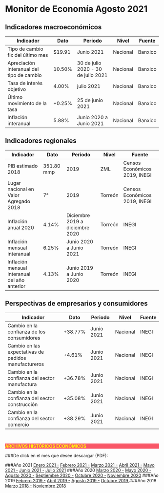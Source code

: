 # Monitor de Economía Agosto 2021

## Indicadores macroeconómicos
Indicador                                   |Dato       |Periodo                            |Nivel      |Fuente  |
--------------------------------------------|-----------|-----------------------------------|-----------|--------|
Tipo de cambio fix del último mes           |  $19.91   |Junio 2021                         |Nacional   |Banxico |
Apreciación interanual del tipo de cambio   |  10.50%   |30 de julio 2020 - 30 de julio 2021|Nacional   |Banxico |
Tasa de interés objetivo                    |  4.00%    |julio 2021                         |Nacional   |Banxico |
Último movimiento de la tasa                |  +0.25%   |25 de junio 2021                   |Nacional   |Banxico |
Inflación interanual                        |  5.88%    |Junio 2020 a Junio 2021            |Nacional   |Banxico |

## Indicadores regionales
Indicador                                       |Dato       |Periodo                        |Nivel   |Fuente                         |
------------------------------------------------|-----------|-------------------------------|--------|-------------------------------|
PIB estimado 2018                               |351.80 mmp |2019                           |ZML     |Censos Económicos 2019, INEGI  |
Lugar nacional en Valor Agregado 2018           |7°         |2019                           |Torreón |Censos Económicos 2019, INEGI  |
Inflación anual 2020                            |4.14%      |Diciembre 2019 a diciembre 2020|Torreón |INEGI                          |
Inflación mensual interanual                    |6.25%      |Junio 2020 a Junio 2021        |Torreón |INEGI                          |
Inflación mensual interanual del año anterior   |4.13%      |Junio 2019 a Junio 2020        |Torreón |INEGI                          |

## Perspectivas de empresarios y consumidores
Indicador                                               |Dato       |Periodo        |Nivel      |Fuente |
--------------------------------------------------------|-----------|---------------|-----------|-------|
Cambio en la confianza de los consumidores              |+38.77%    |Junio 2021     |Nacional   |INEGI  |
Cambio en las expectativas de pedidos manufactureros    |+4.61%     |Junio 2021     |Nacional   |INEGI  |
Cambio en la confianza del sector manufactura           |+36.78%    |Junio 2021     |Nacional   |INEGI  |
Cambio en la confianza del sector construcción          |+35.08%    |Junio 2021     |Nacional   |INEGI  |
Cambio en la confianza del sector comercio              |+38.29%    |Junio 2021     |Nacional   |INEGI  |

</br>


<p style="background-color:#f95666;color:yellow;"><strong>ARCHIVOS HISTÓRICOS ECONÓMICOS</strong></p>

###De click en el mes que desee descargar (PDF):

###Año 2021
[Enero 2021 -](http://www.trcimplan.gob.mx/monitores/economia/economia-ene-2021.pdf)
[Febrero 2021 -](http://www.trcimplan.gob.mx/monitores/economia/economia-feb-2021.pdf)
[Marzo 2021 -](http://www.trcimplan.gob.mx/monitores/economia/economia-mar-2021.pdf)
[Abril 2021 -](http://www.trcimplan.gob.mx/monitores/economia/economia-abr-2021.pdf)
[Mayo 2021 -](http://www.trcimplan.gob.mx/monitores/economia/economia-may-2021.pdf)
[Junio 2021 -](http://www.trcimplan.gob.mx/monitores/economia/economia-jun-2021.pdf)
[Julio 2021](http://www.trcimplan.gob.mx/monitores/economia/economia-jul-2021.pdf)
###Año 2020
[Marzo     2020 -](http://www.trcimplan.gob.mx/monitores/economia/economia-marzo-2020.pdf)
[Mayo      2020 -](http://www.trcimplan.gob.mx/monitores/economia/economia-mayo-2020.pdf)
[Agosto    2020 -](http://www.trcimplan.gob.mx/monitores/economia/economia-agosto-2020.pdf)
[Septiembre   2020 -](http://www.trcimplan.gob.mx/monitores/economia/economia-sep-2020.pdf)
[Octubre   2020 -](http://www.trcimplan.gob.mx/monitores/economia/economia-oct-2020.pdf)
[Noviembre   2020](http://www.trcimplan.gob.mx/monitores/economia/economia-nov-2020.pdf)
###Año 2019
[Febrero   2019 -](http://www.trcimplan.gob.mx/monitores/economia/economia-febrero-2019.pdf)
[Abril     2019 -](http://www.trcimplan.gob.mx/monitores/economia/economia-abril-2019.pdf)
[Agosto    2019 -](http://www.trcimplan.gob.mx/monitores/economia/economia-agosto-2019.pdf)
[Octubre   2019 ](http://www.trcimplan.gob.mx/monitores/economia/economia-octubre-2019.pdf)
###Año 2018
[Marzo     2018 -](http://www.trcimplan.gob.mx/monitores/economia/economia-marzo-2018.pdf)
[Noviembre 2018](http://www.trcimplan.gob.mx/monitores/economia/economia-nov-2018.pdf)
</br>

</br>

